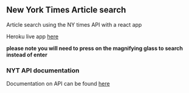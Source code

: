 ## New York Times Article search

Article search using the NY times API with a react app

Heroku live app [here](https://article-search-app.herokuapp.com/)

**please note you will need to press on the magnifying glass to search instead of enter**

### NYT API documentation

Documentation on API can be found  [here](http://developer.nytimes.com/)

